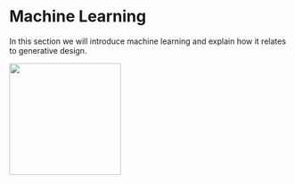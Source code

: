 # Machine Learning

In this section we will introduce machine learning and explain how it relates to generative design.

<img src="../../.gitbook/assets/machinelearning.png" style="width:200px;"/>

